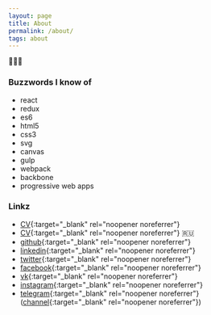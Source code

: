 ```yaml
---
layout: page
title: About
permalink: /about/
tags: about
---
```



👨🏻‍💻


### Buzzwords I know of
- react
- redux 
- es6 
- html5 
- css3 
- svg 
- canvas 
- gulp
- webpack 
- backbone 
- progressive web apps


### Linkz 
- [CV](/static/vlad_samoylov_CV.pdf){:target="_blank" rel="noopener noreferrer"}
- [CV](/static/vlad_samoylov_CV_rus.pdf){:target="_blank" rel="noopener noreferrer"} 🇷🇺
- [github](https://github.com/somevlad){:target="_blank" rel="noopener noreferrer"}
- [linkedin](https://www.linkedin.com/in/vladislav-samoylov-136606b9/){:target="_blank" rel="noopener noreferrer"}
- [twitter](https://twitter.com/somevlad){:target="_blank" rel="noopener noreferrer"}
- [facebook](https://www.facebook.com/SomeVlad){:target="_blank" rel="noopener noreferrer"}
- [vk](https://vk.com/some_vlad){:target="_blank" rel="noopener noreferrer"}
- [instagram](https://instagram.com/some_vlad){:target="_blank" rel="noopener noreferrer"}
- [telegram](https://t.me/some_vlad){:target="_blank" rel="noopener noreferrer"} 
([channel](https://t.me/vladsamoylov){:target="_blank" rel="noopener noreferrer"})
